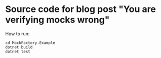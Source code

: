 # Source code for blog post "You are verifying mocks wrong"
How to run:
```
cd MockFactory.Example
dotnet build
dotnet test
```
